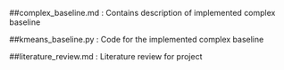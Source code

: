##complex_baseline.md
: Contains description of implemented complex baseline

##kmeans_baseline.py
: Code for the implemented complex baseline

##literature_review.md
: Literature review for project
